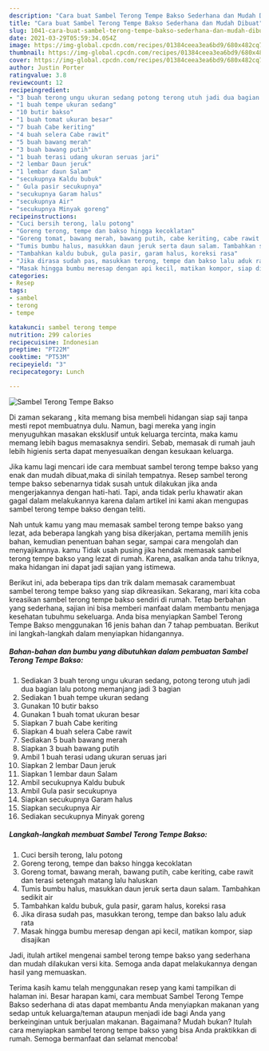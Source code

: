 ```yaml
---
description: "Cara buat Sambel Terong Tempe Bakso Sederhana dan Mudah Dibuat"
title: "Cara buat Sambel Terong Tempe Bakso Sederhana dan Mudah Dibuat"
slug: 1041-cara-buat-sambel-terong-tempe-bakso-sederhana-dan-mudah-dibuat
date: 2021-03-29T05:59:34.054Z
image: https://img-global.cpcdn.com/recipes/01384ceea3ea6bd9/680x482cq70/sambel-terong-tempe-bakso-foto-resep-utama.jpg
thumbnail: https://img-global.cpcdn.com/recipes/01384ceea3ea6bd9/680x482cq70/sambel-terong-tempe-bakso-foto-resep-utama.jpg
cover: https://img-global.cpcdn.com/recipes/01384ceea3ea6bd9/680x482cq70/sambel-terong-tempe-bakso-foto-resep-utama.jpg
author: Justin Porter
ratingvalue: 3.8
reviewcount: 12
recipeingredient:
- "3 buah terong ungu ukuran sedang potong terong utuh jadi dua bagian lalu potong memanjang jadi 3 bagian"
- "1 buah tempe ukuran sedang"
- "10 butir bakso"
- "1 buah tomat ukuran besar"
- "7 buah Cabe keriting"
- "4 buah selera Cabe rawit"
- "5 buah bawang merah"
- "3 buah bawang putih"
- "1 buah terasi udang ukuran seruas jari"
- "2 lembar Daun jeruk"
- "1 lembar daun Salam"
- "secukupnya Kaldu bubuk"
- " Gula pasir secukupnya"
- "secukupnya Garam halus"
- "secukupnya Air"
- "secukupnya Minyak goreng"
recipeinstructions:
- "Cuci bersih terong, lalu potong"
- "Goreng terong, tempe dan bakso hingga kecoklatan"
- "Goreng tomat, bawang merah, bawang putih, cabe keriting, cabe rawit dan terasi setengah matang lalu haluskan"
- "Tumis bumbu halus, masukkan daun jeruk serta daun salam. Tambahkan sedikit air"
- "Tambahkan kaldu bubuk, gula pasir, garam halus, koreksi rasa"
- "Jika dirasa sudah pas, masukkan terong, tempe dan bakso lalu aduk rata"
- "Masak hingga bumbu meresap dengan api kecil, matikan kompor, siap disajikan"
categories:
- Resep
tags:
- sambel
- terong
- tempe

katakunci: sambel terong tempe 
nutrition: 299 calories
recipecuisine: Indonesian
preptime: "PT22M"
cooktime: "PT53M"
recipeyield: "3"
recipecategory: Lunch

---
```



![Sambel Terong Tempe Bakso](https://img-global.cpcdn.com/recipes/01384ceea3ea6bd9/680x482cq70/sambel-terong-tempe-bakso-foto-resep-utama.jpg)

Di zaman  sekarang , kita memang bisa membeli hidangan siap saji tanpa mesti repot membuatnya dulu. Namun, bagi mereka yang ingin menyuguhkan masakan eksklusif untuk keluarga tercinta, maka kamu memang lebih bagus memasaknya sendiri. Sebab, memasak di rumah jauh lebih higienis serta dapat menyesuaikan dengan kesukaan keluarga.

Jika kamu lagi mencari ide cara membuat sambel terong tempe bakso yang enak dan mudah dibuat,maka di sinilah tempatnya. Resep sambel terong tempe bakso  sebenarnya tidak susah untuk dilakukan jika anda mengerjakannya dengan hati-hati. Tapi, anda tidak perlu khawatir akan gagal dalam melakukannya 
karena dalam artikel ini kami akan mengupas sambel terong tempe bakso dengan teliti.  



Nah untuk kamu yang mau memasak sambel terong tempe bakso yang lezat, ada beberapa langkah yang bisa dikerjakan, pertama memilih jenis bahan, kemudian penentuan bahan segar, sampai cara mengolah dan menyajikannya. kamu Tidak usah pusing jika hendak memasak sambel terong tempe bakso yang lezat di rumah. Karena, asalkan anda  tahu triknya, maka hidangan ini dapat jadi sajian yang istimewa.

Berikut ini, ada beberapa tips dan trik dalam memasak caramembuat sambel terong tempe bakso yang siap dikreasikan. Sekarang, mari kita coba kreasikan sambel terong tempe bakso sendiri di rumah. Tetap berbahan yang sederhana, sajian ini bisa memberi manfaat dalam membantu menjaga kesehatan tubuhmu sekeluarga. Anda bisa menyiapkan Sambel Terong Tempe Bakso menggunakan 16 jenis bahan dan 7 tahap pembuatan. Berikut ini langkah-langkah dalam menyiapkan hidangannya.

<!--inarticleads1-->

##### Bahan-bahan dan bumbu yang dibutuhkan dalam pembuatan Sambel Terong Tempe Bakso:

1. Sediakan 3 buah terong ungu ukuran sedang, potong terong utuh jadi dua bagian lalu potong memanjang jadi 3 bagian
1. Sediakan 1 buah tempe ukuran sedang
1. Gunakan 10 butir bakso
1. Gunakan 1 buah tomat ukuran besar
1. Siapkan 7 buah Cabe keriting
1. Siapkan 4 buah selera Cabe rawit
1. Sediakan 5 buah bawang merah
1. Siapkan 3 buah bawang putih
1. Ambil 1 buah terasi udang ukuran seruas jari
1. Siapkan 2 lembar Daun jeruk
1. Siapkan 1 lembar daun Salam
1. Ambil secukupnya Kaldu bubuk
1. Ambil  Gula pasir secukupnya
1. Siapkan secukupnya Garam halus
1. Siapkan secukupnya Air
1. Sediakan secukupnya Minyak goreng




<!--inarticleads2-->

##### Langkah-langkah membuat Sambel Terong Tempe Bakso:

1. Cuci bersih terong, lalu potong
1. Goreng terong, tempe dan bakso hingga kecoklatan
1. Goreng tomat, bawang merah, bawang putih, cabe keriting, cabe rawit dan terasi setengah matang lalu haluskan
1. Tumis bumbu halus, masukkan daun jeruk serta daun salam. Tambahkan sedikit air
1. Tambahkan kaldu bubuk, gula pasir, garam halus, koreksi rasa
1. Jika dirasa sudah pas, masukkan terong, tempe dan bakso lalu aduk rata
1. Masak hingga bumbu meresap dengan api kecil, matikan kompor, siap disajikan




Jadi, itulah artikel mengenai  sambel terong tempe bakso  yang sederhana dan mudah dilakukan versi kita. Semoga anda dapat melakukannya dengan hasil yang memuaskan. 

Terima kasih kamu telah menggunakan resep yang kami tampilkan di halaman ini. Besar harapan kami, cara membuat  Sambel Terong Tempe Bakso sederhana di atas dapat membantu Anda menyiapkan makanan yang sedap untuk keluarga/teman ataupun menjadi ide bagi Anda yang berkeinginan untuk berjualan makanan. Bagaimana? Mudah bukan? Itulah cara menyiapkan sambel terong tempe bakso yang bisa Anda praktikkan di rumah. Semoga bermanfaat dan selamat mencoba!

